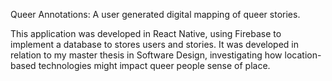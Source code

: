 Queer Annotations: A user generated digital mapping of queer stories. 

This application was developed in React Native, using Firebase to implement a database to stores users and stories. 
It was developed in relation to my master thesis in Software Design, investigating how location-based technologies might impact queer people sense of place. 
